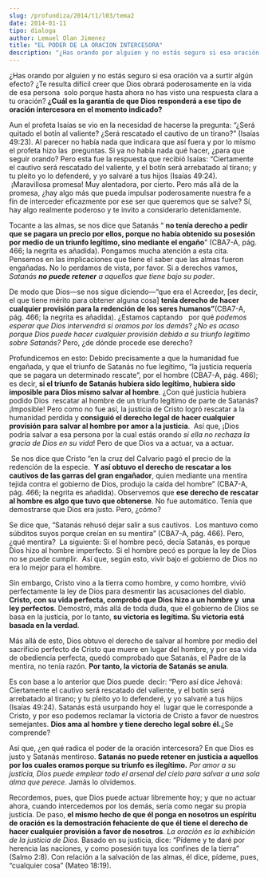 ```yaml
---
slug: /profundiza/2014/t1/l03/tema2
date: 2014-01-11
tipo: dialoga
author: Lemuel Olan Jimenez
title: "EL PODER DE LA ORACION INTERCESORA"
description: "¿Has orando por alguien y no estás seguro si esa oración va a surtir algún  efecto? ¿Te resulta difícil creer que Dios obrará poderosamente en la vida de  esa persona solo porque hasta ahora no has visto una respuesta clara a tu  oración? ¿Cuál es la garantía de que Dios respo..."
---
```


¿Has orando por alguien y no estás seguro si esa oración va a surtir algún efecto? ¿Te resulta difícil creer que Dios obrará poderosamente en la vida de esa persona  solo porque hasta ahora no has visto una respuesta clara a tu oración? **¿Cuál es la garantía de que Dios responderá a ese tipo de oración intercesora en el momento indicado?**

Aun el profeta Isaías se vio en la necesidad de hacerse la pregunta: “¿Será quitado el botín al valiente? ¿Será rescatado el cautivo de un tirano?” (Isaías 49:23). Al parecer no había nada que indicara que así fuera y por lo mismo el profeta hizo las  preguntas. Si ya no había nada qué hacer, ¿para que seguir orando? Pero esta fue la respuesta que recibió Isaías: “Ciertamente el cautivo será rescatado del valiente, y el botín será arrebatado al tirano; y tu pleito yo lo defenderé, y yo salvaré a tus hijos (Isaías 49:24).  ¡Maravillosa promesa! Muy alentadora, por cierto. Pero más allá de la promesa, ¿hay algo más que pueda impulsar poderosamente nuestra fe a fin de interceder eficazmente por ese ser que queremos que se salve? Sí, hay algo realmente poderoso y te invito a considerarlo detenidamente.

Tocante a las almas, se nos dice que Satanás “ **no tenía derecho a pedir que se pagara un precio por ellos, porque no había obtenido su posesión por medio de un triunfo legítimo, sino mediante el engaño**” (CBA7-A, pág. 466; la negrita es añadida). Pongamos mucha atención a esta cita. Pensemos en las implicaciones que tiene el saber que las almas fueron engañadas. No lo perdamos de vista, por favor. Si a derechos vamos, _Satanás **no puede retener** a aquellos que tiene bajo su poder_.

De modo que Dios—se nos sigue diciendo—“que era el Acreedor, [es decir, el que tiene mérito para obtener alguna cosa] **tenía derecho de hacer cualquier provisión para la redención de los seres humanos”**(CBA7-A, pág. 466; la negrita es añadida). ¿Estamos captando   por qué _podemos esperar que Dios intervendrá si oramos por los demás_? _¿No es acaso porque Dios puede hacer cualquier provisión debido a su triunfo legítimo sobre Satanás?_ Pero, ¿de dónde procede ese derecho?

Profundicemos en esto: Debido precisamente a que la humanidad fue engañada, y que el triunfo de Satanás no fue legítimo, “la justicia requería que se pagara un determinado rescate”, por el hombre (CBA7-A, pág. 466); es decir, **si el triunfo de Satanás hubiera sido legítimo, hubiera sido imposible para Dios mismo salvar al hombre**. ¿Con qué justicia hubiera podido Dios  rescatar al hombre de un triunfo legítimo de parte de Satanás? ¡Imposible! Pero como no fue así, la justicia de Cristo logró rescatar a la humanidad perdida y **consiguió el derecho legal de hacer cualquier provisión para salvar al hombre por amor a la justicia**.  Así que, ¡Dios podría salvar a esa persona por la cual estás orando _si ella no rechaza la gracia de Dios en su vida_! Pero de que Dios va a actuar, va a actuar.

 Se nos dice que Cristo “en la cruz del Calvario pagó el precio de la redención de la especie.  **Y así obtuvo el derecho de rescatar a los cautivos de las garras del gran engañador**, quien mediante una mentira tejida contra el gobierno de Dios, produjo la caída del hombre” (CBA7-A, pág. 466; la negrita es añadida). Observemos que **ese derecho de rescatar al hombre es algo que tuvo que obtenerse**. No fue automático. Tenía que demostrarse que Dios era justo. Pero, ¿cómo?

Se dice que, “Satanás rehusó dejar salir a sus cautivos.  Los mantuvo como súbditos suyos porque creían en su mentira” (CBA7-A, pág. 466). Pero, ¿qué mentira?  La siguiente: Si el hombre pecó, decía Satanás, es porque Dios hizo al hombre imperfecto. Si el hombre pecó es porque la ley de Dios no se puede cumplir.  Así que, según esto, vivir bajo el gobierno de Dios no era lo mejor para el hombre.

Sin embargo, Cristo vino a la tierra como hombre, y como hombre, vivió perfectamente la ley de Dios para desmentir las acusaciones del diablo. **Cristo, con su vida perfecta, comprobó que Dios hizo a un hombre y  una ley perfectos**. Demostró, más allá de toda duda, que el gobierno de Dios se basa en la justicia, por lo tanto, **su victoria es legítima. Su victoria está basada en la verdad**.

Más allá de esto, Dios obtuvo el derecho de salvar al hombre por medio del sacrificio perfecto de Cristo que muere en lugar del hombre, y por esa vida de obediencia perfecta, quedó comprobado que Satanás, el Padre de la mentira, no tenía razón. **Por tanto, la victoria de Satanás se anula**.

Es con base a lo anterior que Dios puede  decir: “Pero así dice Jehová: Ciertamente el cautivo será rescatado del valiente, y el botín será arrebatado al tirano; y tu pleito yo lo defenderé, y yo salvaré a tus hijos (Isaías 49:24). Satanás está usurpando hoy el  lugar que le corresponde a Cristo, y por eso podemos reclamar la victoria de Cristo a favor de nuestros semejantes. **Dios ama al hombre y tiene derecho legal sobre él.**¿Se comprende?

Así que, ¿en qué radica el poder de la oración intercesora? En que Dios es justo y Satanás mentiroso. **Satanás no puede retener en justicia a aquellos por los cuales oramos porque su triunfo es ilegítimo.** _Por amor a su justicia, Dios puede emplear todo el arsenal del cielo para salvar a una sola alma que perece._ Jamás lo olvidemos.

Recordemos, pues, que Dios puede actuar libremente hoy; y que no actuar ahora, cuando intercedemos por los demás, sería como negar su propia justicia. De paso, **el mismo hecho de que él ponga en nosotros un espíritu de oración es la demostración fehaciente de que él tiene el derecho de hacer cualquier provisión a favor de nosotros**. _La oración es la exhibición de la justicia de Dios._ Basado en su justicia, dice: “Pídeme y te daré por herencia las naciones, y como posesión tuya los confines de la tierra” (Salmo 2:8). Con relación a la salvación de las almas, él dice, pídeme, pues, “cualquier cosa” (Mateo 18:19).
